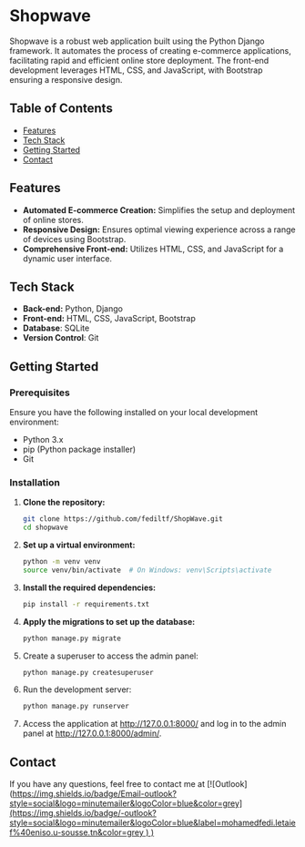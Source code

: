 # Shopwave

Shopwave is a robust web application built using the Python Django framework. It automates the process of creating e-commerce applications, facilitating rapid and efficient online store deployment. The front-end development leverages HTML, CSS, and JavaScript, with Bootstrap ensuring a responsive design.

## Table of Contents

- [Features](#features)
- [Tech Stack](#tech-stack)
- [Getting Started](#getting-started)
- [Contact](#contact)

## Features

- **Automated E-commerce Creation:** Simplifies the setup and deployment of online stores.
- **Responsive Design:** Ensures optimal viewing experience across a range of devices using Bootstrap.
- **Comprehensive Front-end:** Utilizes HTML, CSS, and JavaScript for a dynamic user interface.

## Tech Stack

- **Back-end:** Python, Django
- **Front-end:** HTML, CSS, JavaScript, Bootstrap
- **Database**: SQLite
- **Version Control**: Git

## Getting Started

### Prerequisites

Ensure you have the following installed on your local development environment:

- Python 3.x
- pip (Python package installer)
- Git

### Installation

1. **Clone the repository:**
   ```bash
   git clone https://github.com/fediltf/ShopWave.git
   cd shopwave
2. **Set up a virtual environment:**
   ```bash
   python -m venv venv
   source venv/bin/activate  # On Windows: venv\Scripts\activate
3. **Install the required dependencies:**
   ```bash
   pip install -r requirements.txt
4. **Apply the migrations to set up the database:**
   ```bash
   python manage.py migrate
5. Create a superuser to access the admin panel:
   ```bash
   python manage.py createsuperuser
6. Run the development server:
   ```bash
   python manage.py runserver
7. Access the application at http://127.0.0.1:8000/ and log in to the admin panel at http://127.0.0.1:8000/admin/.

## Contact
If you have any questions, feel free to contact me at [![Outlook]([https://img.shields.io/badge/Email-outlook?style=social&logo=minutemailer&logoColor=blue&color=grey](https://img.shields.io/badge/-outlook?style=social&logo=minutemailer&logoColor=blue&label=mohamedfedi.letaief%40eniso.u-sousse.tn&color=grey
)
)](mailto:mohamedfedi.letaief@eniso.u-sousse.tn)
